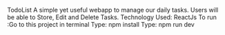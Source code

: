 T o d o L i s t 
 A simple yet useful webapp to manage our daily tasks. Users will be able to Store, Edit and Delete Tasks. Technology Used: ReactJs 
To run :Go to this project in terminal
Type: npm install
Type: npm run dev
 
